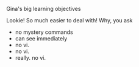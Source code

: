Gina's big learning objectives


Lookie! So much easier to deal with!
Why, you ask
* no mystery commands
* can see immediately
* no vi.
* no vi.
* really.  no vi.
